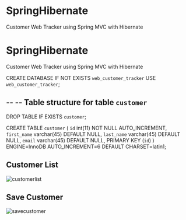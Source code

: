 # SpringHibernate
Customer Web Tracker using Spring MVC with Hibernate

# SpringHibernate
Customer Web Tracker using Spring MVC with Hibernate

CREATE DATABASE  IF NOT EXISTS `web_customer_tracker`
USE `web_customer_tracker`;

--
-- Table structure for table `customer`
--

DROP TABLE IF EXISTS `customer`;

CREATE TABLE `customer` (
  `id` int(11) NOT NULL AUTO_INCREMENT,
  `first_name` varchar(45) DEFAULT NULL,
  `last_name` varchar(45) DEFAULT NULL,
  `email` varchar(45) DEFAULT NULL,
  PRIMARY KEY (`id`)
) ENGINE=InnoDB AUTO_INCREMENT=6 DEFAULT CHARSET=latin1;

## Customer List
![customerlist](https://user-images.githubusercontent.com/6089566/38180125-f30b972a-35de-11e8-98bc-6d3aa874173b.png)

## Save Customer
![savecustomer](https://user-images.githubusercontent.com/6089566/38180135-0b40e584-35df-11e8-8686-ef1cba35cccf.png)

